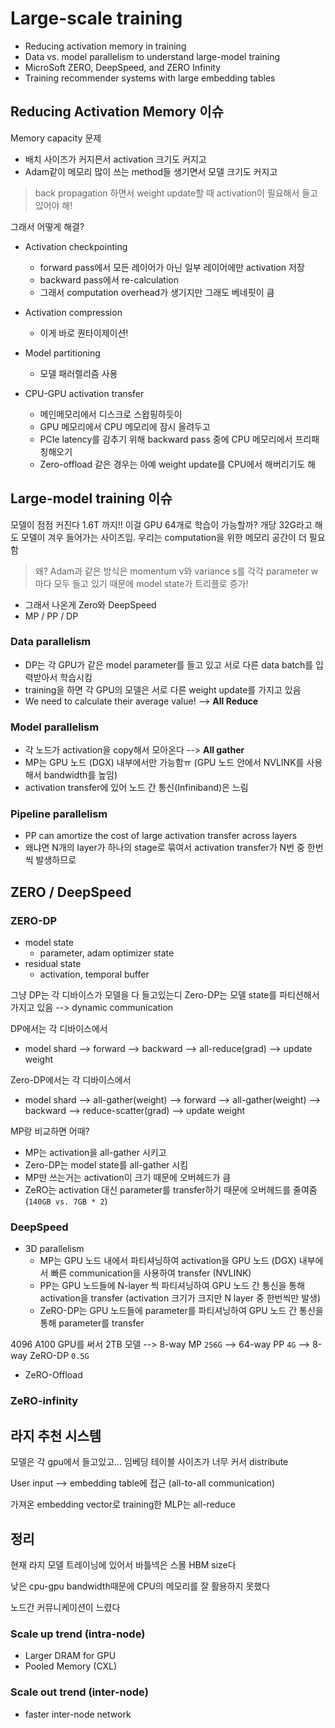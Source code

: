 # Large-scale training

- Reducing activation memory in training
- Data vs. model parallelism to understand large-model training
- MicroSoft ZERO, DeepSpeed, and ZERO Infinity
- Training recommender systems with large embedding tables



## Reducing Activation Memory 이슈

Memory capacity 문제

- 배치 사이즈가 커지믄서 activation 크기도 커지고
- Adam같이 메모리 많이 쓰는 method들 생기면서 모델 크기도 커지고

> back propagation 하면서 weight update할 때 activation이 필요해서 들고있어야 해!

그래서 어떻게 해결?

- Activation checkpointing
  - forward pass에서 모든 레이어가 아닌 일부 레이어에만 activation 저장
  - backward pass에서 re-calculation
  - 그래서 computation overhead가 생기지만 그래도 베네핏이 큼

- Activation compression
  - 이게 바로 퀀타이제이션!

- Model partitioning
  - 모델 패러렐리즘 사용

- CPU-GPU activation transfer
  - 메인메모리에서 디스크로 스왑핑하듯이
  - GPU 메모리에서 CPU 메모리에 잠시 올려두고
  - PCIe latency를 감추기 위해 backward pass 중에 CPU 메모리에서 프리패칭해오기
  - Zero-offload 같은 경우는 아예 weight update를 CPU에서 해버리기도 해



## Large-model training 이슈

모델이 점점 커진다 1.6T 까지!!
이걸 GPU 64개로 학습이 가능할까?
개당 32G라고 해도 모델이 겨우 들어가는 사이즈임. 우리는 computation을 위한 메모리 공간이 더 필요함

> 왜? Adam과 같은 방식은 momentum v와 variance s를 각각 parameter w마다 모두 들고 있기 때문에
model state가 트리플로 증가!

- 그래서 나온게 Zero와 DeepSpeed
- MP / PP / DP

### Data parallelism

- DP는 각 GPU가 같은 model parameter를 들고 있고 서로 다른 data batch를 입력받아서 학습시킴
- training을 하면 각 GPU의 모델은 서로 다른 weight update를 가지고 있음
- We need to calculate their average value! --> **All Reduce**

### Model parallelism

- 각 노드가 activation을 copy해서 모아온다 --> **All gather**
- MP는 GPU 노드 (DGX) 내부에서만 가능함ㅠ (GPU 노드 안에서 NVLINK를 사용해서 bandwidth를 높임)
- activation transfer에 있어 노드 간 통신(Infiniband)은 느림

### Pipeline parallelism

- PP can amortize the cost of large activation transfer across layers
- 왜냐면 N개의 layer가 하나의 stage로 묶여서 activation transfer가 N번 중 한번씩 발생하므로



## ZERO / DeepSpeed

### ZERO-DP

- model state
  - parameter, adam optimizer state
- residual state
  - activation, temporal buffer

그냥 DP는 각 디바이스가 모델을 다 들고있는디
Zero-DP는 모델 state를 파티션해서 가지고 있음 --> dynamic communication

DP에서는 각 디바이스에서
- model shard --> forward --> backward --> all-reduce(grad) --> update weight

Zero-DP에서는 각 디바이스에서
- model shard --> all-gather(weight) --> forward --> all-gather(weight) --> backward --> reduce-scatter(grad) --> update weight

MP랑 비교하면 어때?
- MP는 activation을 all-gather 시키고
- Zero-DP는 model state를 all-gather 시킴
- MP만 쓰는거는 activation이 크기 때문에 오버헤드가 큼
- ZeRO는 activation 대신 parameter를 transfer하기 때문에 오버헤드를 줄여줌 (`140GB vs. 7GB * 2`)

### DeepSpeed

- 3D parallelism
  - MP는 GPU 노드 내에서 파티셔닝하여 activation을 GPU 노드 (DGX) 내부에서 빠른 communication을 사용하여 transfer (NVLINK)
  - PP는 GPU 노드들에 N-layer 씩 파티셔닝하여 GPU 노드 간 통신을 통해 activation을 transfer (activation 크기가 크지만 N layer 중 한번씩만 발생)
  - ZeRO-DP는 GPU 노드들에 parameter를 파티셔닝하여 GPU 노드 간 통신을 통해 parameter를 transfer

4096 A100 GPU를 써서
2TB 모델 --> 8-way MP `256G` --> 64-way PP `4G` --> 8-way ZeRO-DP `0.5G`

- ZeRO-Offload

### ZeRO-infinity





## 라지 추천 시스템

모델은 각 gpu에서 들고있고…
임베딩 테이블 사이즈가 너무 커서 distribute

User input --> embedding table에 접근 (all-to-all communication)

가져온 embedding vector로 training한 MLP는 all-reduce



## 정리

현재 라지 모델 트레이닝에 있어서 바틀넥은 스몰 HBM size다

낮은 cpu-gpu bandwidth때문에 CPU의 메모리를 잘 활용하지 못했다

노드간 커뮤니케이션이 느렸다

### Scale up trend (intra-node)

- Larger DRAM for GPU
- Pooled Memory (CXL)

### Scale out trend (inter-node)

- faster inter-node network
